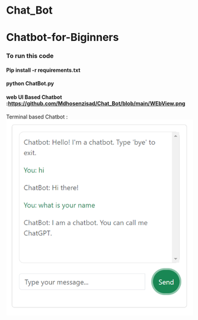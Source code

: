 # Chat_Bot
# Chatbot-for-Biginners

### To run this code
#### Pip install -r requirements.txt
#### python ChatBot.py
#### web UI Based Chatbot :https://github.com/Mdhosenzisad/Chat_Bot/blob/main/WEbView.png
Terminal based Chatbot :
![Image of output](https://github.com/Mdhosenzisad/Chat_Bot/blob/main/WEbView.png)
